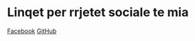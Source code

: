 # Linqet per rrjetet sociale te mia

[Facebook](https://www.facebook.com/blentrithasii/)
[GitHub](https://github.com/BlentritHasii)